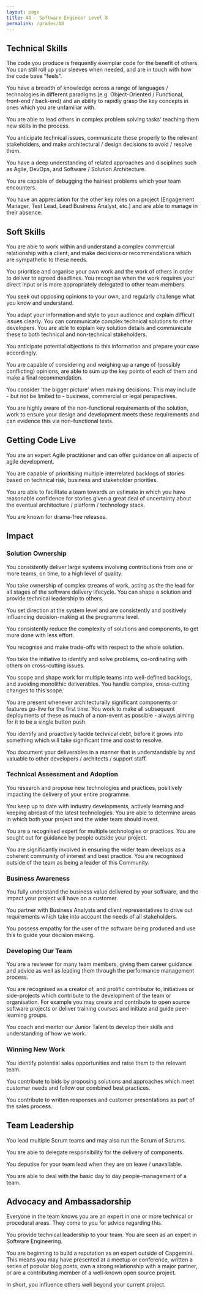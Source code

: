 ```yaml
---
layout: page
title: A8 - Software Engineer Level 8
permalink: /grades/A8
---
```


## Technical Skills 
The code you produce is frequently exemplar code for the benefit of others. You can still roll up your sleeves when needed, and are in touch with how the code base "feels".

You have a breadth of knowledge across a range of languages / technologies in different paradigms (e.g. Object-Oriented / Functional, front-end / back-end) and an ability to rapidly grasp the key concepts in ones which you are unfamiliar with.

You are able to lead others in complex problem solving tasks' teaching them new skills in the process.

You anticipate technical issues, communicate these properly to the relevant stakeholders, and make architectural / design decisions to avoid / resolve them.

You have a deep understanding of related approaches and disciplines such as Agile, DevOps, and Software / Solution Architecture.

You are capable of debugging the hairiest problems which your team encounters.

You have an appreciation for the other key roles on a project (Engagement Manager, Test Lead, Lead Business Analyst, etc.) and are able to manage in their absence.

## Soft Skills 
You are able to work within and understand a complex commercial relationship with a client, and make decisions or recommendations which are sympathetic to these needs.

You prioritise and organise your own work and the work of others in order to deliver to agreed deadlines. You recognise when the work requires your direct input or is more appropriately delegated to other team members.

You seek out opposing opinions to your own, and regularly challenge what you know and understand.

You adapt your information and style to your audience and explain difficult issues clearly. You can communicate complex technical solutions to other developers. You are able to explain key solution details and communicate these to both technical and non-technical stakeholders.

You anticipate potential objections to this information and prepare your case accordingly.

You are capable of considering and weighing up a range of (possibly conflicting) opinions, are able to sum up the key points of each of them and make a final recommendation.

You consider 'the bigger picture' when making decisions. This may include - but not be limited to - business, commercial or legal perspectives.

You are highly aware of the non-functional requirements of the solution, work to ensure your design and development meets these requirements and can evidence this via non-functional tests.

## Getting Code Live 
You are an expert Agile practitioner and can offer guidance on all aspects of agile development.

You are capable of prioritising multiple interrelated backlogs of stories based on technical risk, business and stakeholder priorities.

You are able to facilitate a team towards an estimate in which you have reasonable confidence for stories given a great deal of uncertainty about the eventual architecture / platform / technology stack.

You are known for drama-free releases.

## Impact 
### Solution Ownership
You consistently deliver large systems involving contributions from one or more teams, on time, to a high level of quality.

You take ownership of complex streams of work, acting as the the lead for all stages of the software delivery lifecycle. You can shape a solution and provide technical leadership to others.

You set direction at the system level and are consistently and positively influencing decision-making at the programme level.

You consistently reduce the complexity of solutions and components, to get more done with less effort.

You recognise and make trade-offs with respect to the whole solution.

You take the initiative to identify and solve problems, co-ordinating with others on cross-cutting issues.

You scope and shape work for multiple teams into well-defined backlogs, and avoiding monolithic deliverables. You handle complex, cross-cutting changes to this scope.

You are present whenever architecturally significant components or features go-live for the first time. You work to make all subsequent deployments of these as much of a non-event as possible - always aiming for it to be a single button push.

You identify and proactively tackle technical debt, before it grows into something which will take significant time and cost to resolve.

You document your deliverables in a manner that is understandable by and valuable to other developers / architects / support staff.

### Technical Assessment and Adoption
You research and propose new technologies and practices, positively impacting the delivery of your entire programme.

You keep up to date with industry developments, actively learning and keeping abreast of the latest technologies. You are able to determine areas in which both your project and the wider team should invest.

You are a recognised expert for multiple technologies or practices. You are sought out for guidance by people outside your project.

You are significantly involved in ensuring the wider team develops as a coherent community of interest and best practice. You are recognised outside of the team as being a leader of this Community.

### Business Awareness
You fully understand the business value delivered by your software, and the impact your project will have on a customer.

You partner with Business Analysts and client representatives to drive out requirements which take into account the needs of all stakeholders.

You possess empathy for the user of the software being produced and use this to guide your decision making.

### Developing Our Team
You are a reviewer for many team members, giving them career guidance and advice as well as leading them through the performance management process.

You are recognised as a creator of, and prolific contributor to, initiatives or side-projects which contribute to the development of the team or organisation. For example you may create and contribute to open source software projects or deliver training courses and initiate and guide peer-learning groups.

You coach and mentor our Junior Talent to develop their skills and understanding of how we work.

### Winning New Work
You identify potential sales opportunities and raise them to the relevant team.

You contribute to bids by proposing solutions and approaches which meet customer needs and follow our combined best practices.

You contribute to written responses and customer presentations as part of the sales process.

## Team Leadership 
You lead multiple Scrum teams and may also run the Scrum of Scrums.

You are able to delegate responsibility for the delivery of components.

You deputise for your team lead when they are on leave / unavailable.

You are able to deal with the basic day to day people-management of a team.

## Advocacy and Ambassadorship 
Everyone in the team knows you are an expert in one or more technical or procedural areas. They come to you for advice regarding this.

You provide technical leadership to your team. You are seen as an expert in Software Engineering.

You are beginning to build a reputation as an expert outside of Capgemini. This means you may have presented at a meetup or conference, written a series of popular blog posts, own a strong relationship with a major partner, or are a contributing member of a well-known open source project.

In short, you influence others well beyond your current project.
